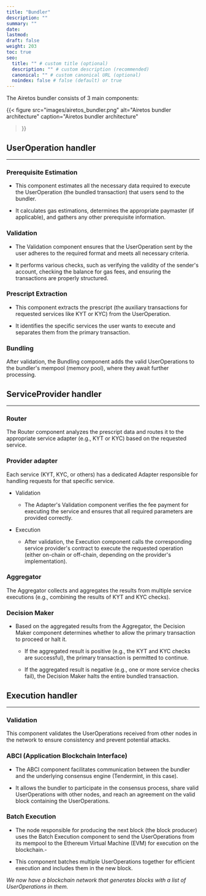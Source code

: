 ```yaml
---
title: "Bundler"
description: ""
summary: ""
date:
lastmod:
draft: false
weight: 203
toc: true
seo:
  title: "" # custom title (optional)
  description: "" # custom description (recommended)
  canonical: "" # custom canonical URL (optional)
  noindex: false # false (default) or true
---
```


The Airetos bundler consists of 3 main components:

{{< figure
  src="images/airetos_bundler.png"
  alt="Airetos bundler architecture"
  caption="Airetos bundler architecture"
>}}

## UserOperation handler
---
### Prerequisite Estimation
- This component estimates all the necessary data required to execute the UserOperation (the bundled transaction) that users send to the bundler.

- It calculates gas estimations, determines the appropriate paymaster (if applicable), and gathers any other prerequisite information.

### Validation
- The Validation component ensures that the UserOperation sent by the user adheres to the required format and meets all necessary criteria.

- It performs various checks, such as verifying the validity of the sender's account, checking the balance for gas fees, and ensuring the transactions are properly structured.

### Prescript Extraction
- This component extracts the prescript (the auxiliary transactions for requested services like KYT or KYC) from the UserOperation.

- It identifies the specific services the user wants to execute and separates them from the primary transaction.

### Bundling
After validation, the Bundling component adds the valid UserOperations to the bundler's mempool (memory pool), where they await further processing.

## ServiceProvider handler
---
### Router
The Router component analyzes the prescript data and routes it to the appropriate service adapter (e.g., KYT or KYC) based on the requested service.

### Provider adapter
Each service (KYT, KYC, or others) has a dedicated Adapter responsible for handling requests for that specific service.

- Validation
  - The Adapter's Validation component verifies the fee payment for executing the service and ensures that all required parameters are provided correctly.

- Execution
  - After validation, the Execution component calls the corresponding service provider's contract to execute the requested operation (either on-chain or off-chain, depending on the provider's implementation).

### Aggregator
The Aggregator collects and aggregates the results from multiple service executions (e.g., combining the results of KYT and KYC checks).

### Decision Maker
- Based on the aggregated results from the Aggregator, the Decision Maker component determines whether to allow the primary transaction to proceed or halt it.

  - If the aggregated result is positive (e.g., the KYT and KYC checks are successful), the primary transaction is permitted to continue.

  - If the aggregated result is negative (e.g., one or more service checks fail), the Decision Maker halts the entire bundled transaction.

## Execution handler
---
### Validation
This component validates the UserOperations received from other nodes in the network to ensure consistency and prevent potential attacks.

### ABCI (Application Blockchain Interface)
- The ABCI component facilitates communication between the bundler and the underlying consensus engine (Tendermint, in this case).

- It allows the bundler to participate in the consensus process, share valid UserOperations with other nodes, and reach an agreement on the valid block containing the UserOperations.

### Batch Execution
- The node responsible for producing the next block (the block producer) uses the Batch Execution component to send the UserOperations from its mempool to the Ethereum Virtual Machine (EVM) for execution on the blockchain.-

- This component batches multiple UserOperations together for efficient execution and includes them in the new block.


*We now have a blockchain network that generates blocks with a list of UserOperations in them.*

